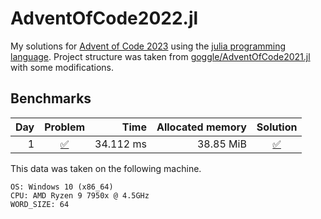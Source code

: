 # AdventOfCode2022.jl
My solutions for [Advent of Code 2023](https://adventofcode.com/2023/) using the [julia programming language](https://julialang.org/).
Project structure was taken from [goggle/AdventOfCode2021.jl](https://github.com/goggle/AdventOfCode2021.jl) with some modifications.

## Benchmarks
| Day | Problem | Time | Allocated memory | Solution |
|----:|:-------:|-----:|-----------------:|:-----------:|
| 1 | [:white_check_mark:](https://adventofcode.com/2023/day/1) | 34.112 ms | 38.85 MiB | [:white_check_mark:](https://github.com/electronsandstuff/AdventofCode2023/blob/main/src/day01.jl) |

This data was taken on the following machine.
```
OS: Windows 10 (x86_64)
CPU: AMD Ryzen 9 7950x @ 4.5GHz
WORD_SIZE: 64
```